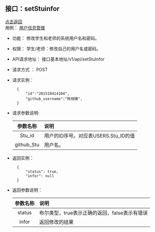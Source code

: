 <!-- markdownlint-disable MD033-->
<!-- 禁止MD033类型的警告 https://www.npmjs.com/package/markdownlint -->


接口：setStuinfor
--
[点击返回](../README.md) \
用例： [用户信息管理](../用例/学生信息管理.md)

- 功能：
    修改学生和老师的系统用户名和密码。

- 权限：
    学生/老师：修改自己的用户名或密码。

- API请求地址：
    接口基本地址/v1/api/setStuInfor

- 请求方式 ：
    POST

- 请求实例：

        {
            "id":"201510414104",
            "github_username":"陈相镇",
        }

- 请求参数说明:

  |参数名称|说明|
  |:---------:|:--------------------------------------------------------|
  |Stu_id|用户的ID序号。对应表USERS.Stu_ID的值|
  |github_Stu|用户名。|

- 返回实例：

        {
            "status": true,
            "infor": null
        }

- 返回参数说明：

  |参数名称|说明|
  |:---------:|:--------------------------------------------------------|
  |status|布尔类型，true表示正确的返回，false表示有错误|
  |infor|返回修改的结果|


